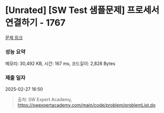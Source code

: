 # [Unrated] [SW Test 샘플문제] 프로세서 연결하기 - 1767 

[문제 링크](https://swexpertacademy.com/main/code/problem/problemDetail.do?contestProbId=AV4suNtaXFEDFAUf) 

### 성능 요약

메모리: 30,492 KB, 시간: 167 ms, 코드길이: 2,828 Bytes

### 제출 일자

2025-02-27 16:50



> 출처: SW Expert Academy, https://swexpertacademy.com/main/code/problem/problemList.do